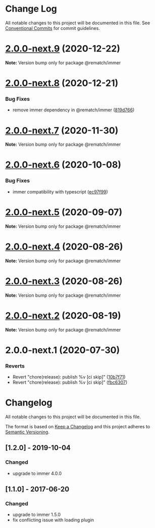 # Change Log

All notable changes to this project will be documented in this file.
See [Conventional Commits](https://conventionalcommits.org) for commit guidelines.

# [2.0.0-next.9](https://github.com/rematch/rematch/compare/@rematch/immer@2.0.0-next.8...@rematch/immer@2.0.0-next.9) (2020-12-22)

**Note:** Version bump only for package @rematch/immer





# [2.0.0-next.8](https://github.com/rematch/rematch/compare/@rematch/immer@2.0.0-next.7...@rematch/immer@2.0.0-next.8) (2020-12-21)


### Bug Fixes

* remove immer dependency in @rematch/immer ([819d766](https://github.com/rematch/rematch/commit/819d76654779d883379e3f2e25270a45f8ab72c1))





# [2.0.0-next.7](https://github.com/rematch/rematch/compare/@rematch/immer@2.0.0-next.6...@rematch/immer@2.0.0-next.7) (2020-11-30)

**Note:** Version bump only for package @rematch/immer





# [2.0.0-next.6](https://github.com/rematch/rematch/compare/@rematch/immer@2.0.0-next.5...@rematch/immer@2.0.0-next.6) (2020-10-08)


### Bug Fixes

* immer compatibility with typescript ([ec97f99](https://github.com/rematch/rematch/commit/ec97f994f2deff75d6a8dc866878a62c8ecf2f1e))





# [2.0.0-next.5](https://github.com/rematch/rematch/compare/@rematch/immer@2.0.0-next.4...@rematch/immer@2.0.0-next.5) (2020-09-07)

**Note:** Version bump only for package @rematch/immer





# [2.0.0-next.4](https://github.com/rematch/rematch/compare/@rematch/immer@2.0.0-next.3...@rematch/immer@2.0.0-next.4) (2020-08-26)

**Note:** Version bump only for package @rematch/immer





# [2.0.0-next.3](https://github.com/rematch/rematch/compare/@rematch/immer@2.0.0-next.2...@rematch/immer@2.0.0-next.3) (2020-08-26)

**Note:** Version bump only for package @rematch/immer





# [2.0.0-next.2](https://github.com/rematch/rematch/compare/@rematch/immer@2.0.0-next.1...@rematch/immer@2.0.0-next.2) (2020-08-19)

**Note:** Version bump only for package @rematch/immer





# 2.0.0-next.1 (2020-07-30)


### Reverts

* Revert "chore(release): publish %v [ci skip]" ([10b7f71](https://github.com/rematch/rematch/commit/10b7f71f88b44e6d9bf6f60a9c207e01014ff700))
* Revert "chore(release): publish %v [ci skip]" ([fbc6307](https://github.com/rematch/rematch/commit/fbc6307eec881a9856d01217c2cb570f2d131ca0))





# Changelog

All notable changes to this project will be documented in this file.

The format is based on [Keep a Changelog](http://keepachangelog.com/en/1.0.0/)
and this project adheres to [Semantic Versioning](http://semver.org/spec/v2.0.0.html).

## [1.2.0] - 2019-10-04

### Changed

- upgrade to immer 4.0.0

## [1.1.0] - 2017-06-20

### Changed

- upgrade to immer 1.5.0
- fix conflicting issue with loading plugin
